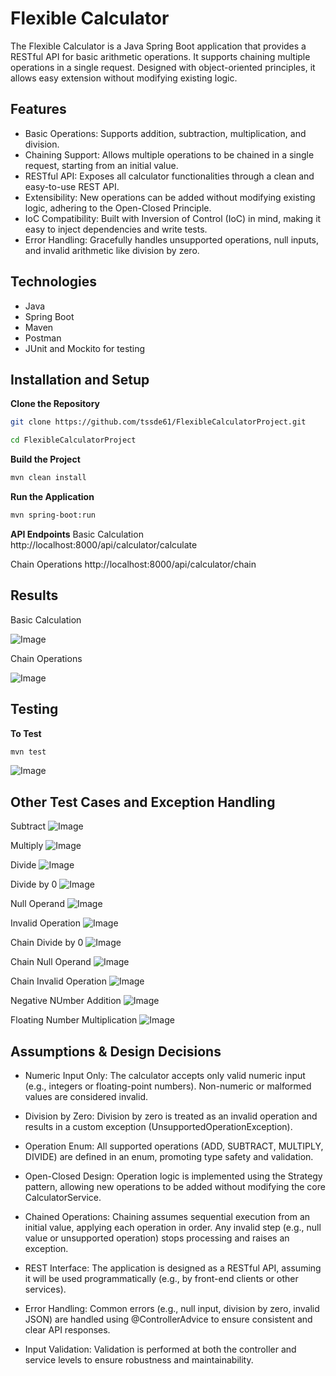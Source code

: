# Flexible Calculator

The Flexible Calculator is a Java Spring Boot application that provides a RESTful API for basic arithmetic operations. It supports chaining multiple operations in a single request. Designed with object-oriented principles, it allows easy extension without modifying existing logic.


## Features

- Basic Operations: Supports addition, subtraction, multiplication, and division.
- Chaining Support: Allows multiple operations to be chained in a single request, starting from an initial value.
- RESTful API: Exposes all calculator functionalities through a clean and easy-to-use REST API.
- Extensibility: New operations can be added without modifying existing logic, adhering to the Open-Closed Principle.
- IoC Compatibility: Built with Inversion of Control (IoC) in mind, making it easy to inject dependencies and write tests.
- Error Handling: Gracefully handles unsupported operations, null inputs, and invalid arithmetic like division by zero.

## Technologies

- Java
- Spring Boot
- Maven
- Postman
- JUnit and Mockito for testing

## Installation and Setup
**Clone the Repository**

```bash
git clone https://github.com/tssde61/FlexibleCalculatorProject.git

cd FlexibleCalculatorProject
```

**Build the Project**

```bash
mvn clean install
```

**Run the Application**

```bash
mvn spring-boot:run
```

**API Endpoints**
Basic Calculation
http://localhost:8000/api/calculator/calculate 

Chain Operations
http://localhost:8000/api/calculator/chain


## Results
Basic Calculation

![Image](https://github.com/user-attachments/assets/e2baba5e-5736-413a-991d-da2c600dad53)

Chain Operations
 
![Image](https://github.com/user-attachments/assets/adb6c1d3-6926-451d-ba3e-6169bd3e2577)


## Testing
**To Test**

```bash
mvn test
```
![Image](https://github.com/user-attachments/assets/e62fc0a3-174b-4c3d-ae98-e4ddb3cfce2a)

## Other Test Cases and Exception Handling
Subtract
![Image](https://github.com/user-attachments/assets/8791cc42-97d8-416d-a9ee-a56e06aa68e4)

Multiply
![Image](https://github.com/user-attachments/assets/15380499-725e-4efb-b5c2-839610fb520a)

Divide
![Image](https://github.com/user-attachments/assets/39a9b24b-f963-4667-907e-1386bb522f17)

Divide by 0
![Image](https://github.com/user-attachments/assets/c2bef5dc-9e22-4ded-9330-f54e4c6587c3)

Null Operand
![Image](https://github.com/user-attachments/assets/84abbe56-089d-405a-b79a-8b3903c5994c)

Invalid Operation
![Image](https://github.com/user-attachments/assets/5693a617-182c-480b-aafe-5d22267bab2c)

Chain Divide by 0
![Image](https://github.com/user-attachments/assets/0885736c-0c90-488f-b18c-490d3316c8a2)

Chain Null Operand
![Image](https://github.com/user-attachments/assets/cc2f5855-4d66-487e-b370-70d033d3c668)

Chain Invalid Operation
![Image](https://github.com/user-attachments/assets/60e8ea12-ce1e-4277-b86a-64fe8e4a0e99)

Negative NUmber Addition
![Image](https://github.com/user-attachments/assets/72f49d0d-6f2a-4de6-9a4c-da5dd28c64f6)

Floating Number Multiplication
![Image](https://github.com/user-attachments/assets/bd9ae8b9-71e4-40f7-88c5-759680449896)

## Assumptions & Design Decisions
- Numeric Input Only: The calculator accepts only valid numeric input (e.g., integers or floating-point numbers). Non-numeric or malformed values are considered invalid.

- Division by Zero: Division by zero is treated as an invalid operation and results in a custom exception (UnsupportedOperationException).

- Operation Enum: All supported operations (ADD, SUBTRACT, MULTIPLY, DIVIDE) are defined in an enum, promoting type safety and validation.

- Open-Closed Design: Operation logic is implemented using the Strategy pattern, allowing new operations to be added without modifying the core CalculatorService.

- Chained Operations: Chaining assumes sequential execution from an initial value, applying each operation in order. Any invalid step (e.g., null value or unsupported operation) stops processing and raises an exception.

- REST Interface: The application is designed as a RESTful API, assuming it will be used programmatically (e.g., by front-end clients or other services).

- Error Handling: Common errors (e.g., null input, division by zero, invalid JSON) are handled using @ControllerAdvice to ensure consistent and clear API responses.

- Input Validation: Validation is performed at both the controller and service levels to ensure robustness and maintainability.
